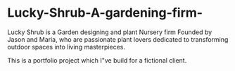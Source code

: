 # Lucky-Shrub-A-gardening-firm-

Lucky Shrub is a Garden designing and plant Nursery firm Founded by Jason and Maria, who are passionate plant lovers dedicated to transforming outdoor spaces into living masterpieces.

This is a portfolio project which I"ve build for a fictional client.

